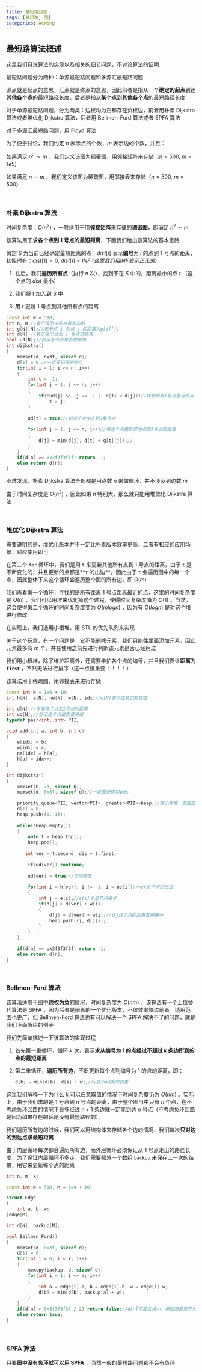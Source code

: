 ```yaml
---
title: 最短路问题
tags: [最短路, 图]
categories: AcWing
---
```


## 最短路算法概述

这里我们只说算法的实现以及相关的细节问题，不讨论算法的证明

最短路问题分为两种：单源最短路问题和多源汇最短路问题

源点就是起点的意思，汇点就是终点的意思，因此前者是指从一个**确定的起点**到达**其他各个点**的最短路径长度，后者是指从**某个点**到**其他各个点**的最短路径长度

对于单源最短路问题，分为两类：边权均为正和存在负权边，前者用朴素 Dijkstra 算法或者堆优化 Dijkstra 算法，后者用 Bellmen-Ford 算法或者 SPFA 算法

对于多源汇最短路问题，用 Floyd 算法

为了便于讨论，我们约定 $n$ 表示点的个数，$m$ 表示边的个数，并且：

如果满足 $n^2 \sim m$ ，我们定义该图为稠密图，用邻接矩阵来存储（$n=500,\ m=1e5$）

如果满足 $n \sim m$ ，我们定义该图为稀疏图，用邻接表来存储（$n=500,\ m=500$）

​	 

### 朴素 Dijkstra 算法

时间复杂度：$O(n^2)$ ，一般适用于用**邻接矩阵**来存储的**稠密图**，即满足 $n^2\sim m$  

该算法用于**求各个点到 1 号点的最短距离**，下面我们给出该算法的基本思路

假定 $S$ 为当前已经确定最短距离的点，$dist[i]$ 表示**编号**为 $i$ 的点到 1 号点的距离，初始时有：$dist[1]=0,\ dist[i]=INF\ \textit{(这里我们用INF表示正无穷)}$ 

1. 往后，我们**遍历所有点**（执行 $n$ 次），找到不在 $S$ 中的，距离最小的点 $t$ （这个点的 $dist$ 最小）

2. 我们将 $t$ 加入到 $S$ 中

3. 用 $t$ 更新 1 号点到其他所有点的距离

```cpp
const int N = 510;
int n, m;//表示该图中的点数和边数
int g[N][N];//表示点 i 到点 j 的距离为g[i][j]
int d[N];//表示各个点到 1 号点的距离
bool ud[N];//表示各个点是否被使用
int dijkstra()
{
    memset(d, ox3f, sizeof d);
    d[1] = 0;//一定要记得初始化
    for(int i = 1; i <= n; i++)
    {
        int t = -1;
        for(int j = 1; j <= n; j++)
        {
            if(!ud[j] && (j == -1 || d[t] < d[j]))//找到距离1号点最近的点
                t = j;
        }
        
        ud[t] = true;//将这个点加入到S集合中
        
        for(int j = 1; j <= n; j++)//用这个点更新其他点到1号点的距离
        {
            d[j] = min(d[j], d[t] + g[t][j]);//
        }
    }
    if(d[n] == 0x3f3f3f3f) return -1;
    else return d[n];
}
```

不难发现，朴素 Dijkstra 算法全部都是用点数 $n$ 来做循环，并不涉及到边数 $m$ 

由于时间复杂度是 $O(n^2)$ ，因此如果 $n$ 特别大，那么就只能用堆优化 Dijkstra 算法

​	 

### 堆优化 Dijkstra 算法

需要说明的是，堆优化版本并不一定比朴素版本效率更高，二者有相应的应用场景，对应使用即可

在第二个 `for` 循环中，我们是用 `t` 来更新其他所有点到 1 号点的距离，由于 `t` 是不断变化的，并且更新的点都是**`t` 的出边**，因此由于 `t` 会遍历图中的每一个点，因此整体下来这个循环会遍历整个图的所有边，即 $O(m)$ 

我们再看第一个循环，寻找的是所有距离 1 号点距离最近的点，这里的时间复杂度是 $O(n)$ ，我们可以用堆来优化掉这个过程，使得时间复杂度降为 $O(1)$ ，当然，这会使得第二个循环的时间复杂度变为 $O(mlogn)$ ，因为有 $O(logn)$ 是对这个堆进行修改

在实现上，我们选用小根堆，用 STL 的优先队列来实现

关于这个玩意，有一个问题是，它不能删除元素，我们只能往里面添加元素，因此元素最多有 $m$ 个，并在使用之前先进行判断该元素是否已经用过

我们用小根堆，除了维护距离外，还需要维护各个点的编号，并且我们要让**距离为 `first`** ，不然无法进行排序（这一点很重要！！！！）

该算法用于稀疏图，用邻接表来进行存储

```cpp
const int N = 1e6 + 10;
int h[N], e[N], ne[N], w[N], idx;//w[N]表示这条边的权值

int d[N];//存储各个点到1号点的距离
int ud[N];//标记这个点是否使用过
typedef pair<int, int> PII;

void add(int a, int b, int c)
{
    e[idx] = b;
    w[idx] = c;
    ne[idx] = h[a];
    h[a] = idx++;
}

int dijkstra()
{
    memset(h, -1, sizeof h);
    memset(d, 0x3f, sizeof d);//一定要记得初始化
    
    priority_queue<PII, vector<PII>, greater<PII>>heap;//用小根堆，前面是距离，后面是点的编号
    d[1] = 0;
    heap.push({0, 1});
    
    while(!heap.empty())
    {
        auto t = heap.top();
        heap.pop();
        
       int ver = t.second, dis = t.first; 
        
        if(ud[ver]) continue;
        
        ud[ver] = true;//记得修改
        
        for(int i = h[ver]; i != -1; i = ne[i])//ver这个点的出边
        {
            int j = e[i];//e[i]才是节点编号
            if(d[j] > d[ver] + w[i])
            {
                d[j] = d[ver] + w[i];//让j这个点的距离变得更小
                heap.push({j, d[j]});
            }
        }
    }
    
    if(d[n] == ox3f3f3f3f) return -1;
    else return d[n];
}
```

​	 

### Bellmen-Ford 算法

 该算法适用于图中**边权为负**的情况，时间复杂度为 $O(nm)$ 。该算法有一个上位替代算法是 SPFA ，因为后者是前者的一个优化版本，不仅效率快过前者，适用范围也更广，但 Bellmen-Ford 算法也有可以解决一个 SPFA 解决不了的问题，就是我们下面所给的例子

我们先简单描述一下该算法的实现过程

1. 首先第一重循环，循环 $k$ 次，表示**求从编号为 1 的点经过不超过 $k$ 条边所到的点的最短距离**

2. 第二重循环，**遍历所有边**，不断更新每个点到编号为 1 的点的距离，即：

   ```cpp
   d[b] = min(d[b], d[a] + w);//w表示a到b的权重
   ```

这里我们解释一下为什么 $k$ 可以任意取值的情况下时间复杂度仍为 $O(nm)$ 。实际上，由于我们求的是 1 号点到 $n$ 号点的距离，由于整个图当中只有 $n$ 个点，在不考虑负环回路的情况下最多经过 $n+1$ 条边就一定能到达 $n$ 号点（不考虑负环回路是因为如果存在的话是没有最短路径的）。

我们遍历所有边的时候，我们可以用结构体来存储各个边的情况，我们每次**只对边的到达点求最短距离**

由于内层循环每次都会遍历所有边，而外层循环必须保证从 1 号点走出的路径长度，为了保证内层循环不多走，我们需要额外一个数组 `backup` 来保存上一次的结果，用它来更新每个点的距离

```cpp
int n, m, k;

const int N = 510, M = 1e4 + 10;

struct Edge
{
    int a, b, w;
}edge[M];

int d[N], backup[N];

bool Bellmen_Ford()
{
    memset(d, 0x3f, sizeof d);
    d[1] = 0;
    for(int i = 0; i < k; i++)
    {
        memcpy(backup, d, sizeof d);
        for(int i = 1; i <= m; i++)
        {
            int a = edge[i].a, b = edge[i].b, w = edge[i].w;
            d[b] = min(d[b], backup[a] + w);
        }
    }
    if(d[n] > 0x3f3f3f3f / 2) return false;//d[n]可能会减小，但依旧是无穷大，所以这种情况需要返回false
    else return true;
}
```

​	 

### SPFA 算法

只要**图中没有负环就可以用 SPFA** ，当然一般的最短路问题都不会有负环
